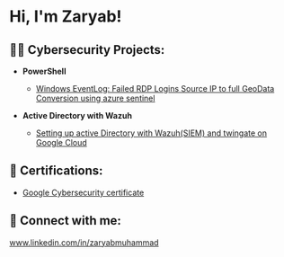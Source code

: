 <h1>Hi, I'm Zaryab!</h1>

<h2>👨‍💻 Cybersecurity Projects:</h2>

- <b>PowerShell</b>
  - [Windows EventLog: Failed RDP Logins Source IP to full GeoData Conversion using azure sentinel](https://github.com/zaryabk5888/HoneyPot.git)

- <b>Active Directory with Wazuh</b>
  - [Setting up active Directory with Wazuh(SIEM) and twingate on Google Cloud](https://github.com/zaryabk5888/google-cloud-ad-wazuh-twinge/tree/main)
 

<h2>📄 Certifications:</h2>

- [Google Cybersecurity certificate](https://www.credly.com/badges/f8b60f13-6bf9-4537-aa92-00293570b535/linked_in_profile)

<h2> 🤳 Connect with me:</h2>

www.linkedin.com/in/zaryabmuhammad

